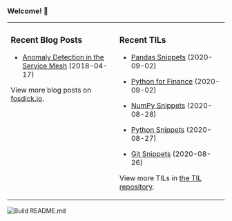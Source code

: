 ### Welcome! 👋
<!--
- 🔭 I’m currently working on ...
- 🌱 I’m currently learning ...
- 👯 I’m looking to collaborate on ...
- 🤔 I’m looking for help with ...
- 💬 Ask me about ...
- 📫 How to reach me: ...
- 😄 Pronouns: ...
- ⚡ Fun fact: ...
-->

<table>
<tr>
<td valign="top" width="50%">

### Recent Blog Posts
<!-- Blog entries start -->
- [Anomaly Detection in the Service Mesh](https://www.fosdick.io/2018/04/17/anomaly-detection-in-the-service-mesh.html) (2018-04-17)
<!-- Blog entries end -->
View more blog posts on [fosdick.io](https://www.fosdick.io/).

</td>

<td valign="top" width="50%">

### Recent TILs
<!-- TILs start -->
- [Pandas Snippets](https://github.com/fosdickio/til/blob/main/python/pandas-snippets.md) (2020-09-02)

- [Python for Finance](https://github.com/fosdickio/til/blob/main/python/python-for-finance.md) (2020-09-02)

- [NumPy Snippets](https://github.com/fosdickio/til/blob/main/python/numpy-snippets.md) (2020-08-28)

- [Python Snippets](https://github.com/fosdickio/til/blob/main/python/python-snippets.md) (2020-08-27)

- [Git Snippets](https://github.com/fosdickio/til/blob/main/git/git-snippets.md) (2020-08-26)
<!-- TILs end -->
View more TILs in [the TIL repository](https://github.com/fosdickio/til).

</td>
</tr>
</table>

![Build README.md](https://github.com/fosdickio/fosdickio/workflows/Build%20README.md/badge.svg)
